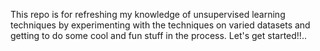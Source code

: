 This repo is for refreshing my knowledge of unsupervised learning techniques by experimenting with the techniques on varied datasets and getting to do some cool and fun stuff in the process. Let's get started!!..